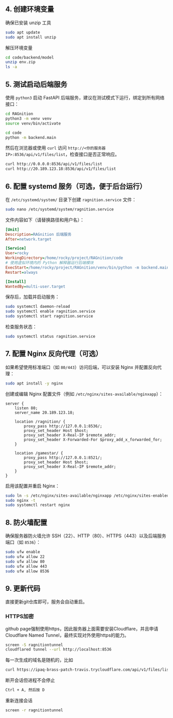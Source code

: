 ## 4. 创建环境变量

确保已安装 unzip 工具

```bash
sudo apt update
sudo apt install unzip
```

解压环境变量

```bash
cd code/backend/model
unzip env.zip
ls -a
```

## 5. 测试启动后端服务

使用 `python3` 启动 FastAPI 后端服务，建议在测试模式下运行，绑定到所有网络接口：

```bash
cd RAGnition
python3 -m venv venv
source venv/bin/activate
```

```bash
cd code
python -m backend.main
```

然后在浏览器或使用 `curl` 访问 `http://<你的服务器IP>:8536/api/v1/files/list`，检查接口是否正常响应。

```bash
curl http://0.0.0.0:8536/api/v1/files/list
curl http://20.189.123.18:8536/api/v1/files/list
```

## 6. 配置 systemd 服务（可选，便于后台运行）

在 `/etc/systemd/system/` 目录下创建 `ragnition.service` 文件：

```bash
sudo nano /etc/systemd/system/ragnition.service
```

文件内容如下（请替换路径和用户名）：

```ini
[Unit]
Description=RAGnition 后端服务
After=network.target

[Service]
User=rocky
WorkingDirectory=/home/rocky/project/RAGnition/code
# 使用虚拟环境内的 Python 解释器运行后端模块
ExecStart=/home/rocky/project/RAGnition/venv/bin/python -m backend.main
Restart=always

[Install]
WantedBy=multi-user.target
```

保存后，加载并启动服务：

```bash
sudo systemctl daemon-reload
sudo systemctl enable ragnition.service
sudo systemctl start ragnition.service
```

检查服务状态：

```bash
sudo systemctl status ragnition.service
```

## 7. 配置 Nginx 反向代理（可选）

如果希望使用标准端口（如 `80/443`）访问后端，可以安装 Nginx 并配置反向代理：

```bash
sudo apt install -y nginx
```

创建或编辑 Nginx 配置文件（例如 `/etc/nginx/sites-available/nginxapp`）：

```nginx
server {
    listen 80;
    server_name 20.189.123.18;

    location /ragnition/ {
        proxy_pass http://127.0.0.1:8536/;
        proxy_set_header Host $host;
        proxy_set_header X-Real-IP $remote_addr;
        proxy_set_header X-Forwarded-For $proxy_add_x_forwarded_for;
    }

    location /gamestar/ {
        proxy_pass http://127.0.0.1:8521/;
        proxy_set_header Host $host;
        proxy_set_header X-Real-IP $remote_addr;
    }
}
```

启用该配置并重启 Nginx：

```bash
sudo ln -s /etc/nginx/sites-available/nginxapp /etc/nginx/sites-enabled/nginxapp
sudo nginx -t
sudo systemctl restart nginx
```

## 8. 防火墙配置

确保服务器防火墙允许 SSH（22）、HTTP（80）、HTTPS（443）以及后端服务端口（如 `8536`）：

```bash
sudo ufw enable
sudo ufw allow 22
sudo ufw allow 80
sudo ufw allow 443
sudo ufw allow 8536
```

## 9. 更新代码

直接更新git仓库即可，服务会自动重启。

### HTTPS加密

github page强制使用https，因此服务器上面需要安装Cloudflare，并且申请Cloudflare Named Tunnel，最终实现对外使用https的能力。

```bash
screen -S ragnitiontunnel
cloudflared tunnel --url http://localhost:8536
```

每一次生成的域名是随机的，比如

```bash
curl https://ipaq-brass-patch-travis.trycloudflare.com/api/v1/files/list
```

断开会话但进程不会停止

```bash
Ctrl + A, 然后按 D
```

重新连接会话

```bash
screen -r ragnitiontunnel
```
